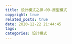 ```yaml
---
title: 设计模式之禅-09-原型模式
copyright: true
related_posts: true
date: 2020-12-22 21:44:45
tags:
categories: 设计模式
---
```

